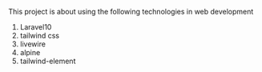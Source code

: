 This project is about using the following technologies in web development
1. Laravel10
2. tailwind css
3. livewire
4. alpine 
5. tailwind-element